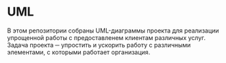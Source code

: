 # UML
В этом репозитории собраны UML-диаграммы проекта для реализации упрощенной работы с предоставленем клиентам различных услуг. Задача проекта ─ упростить и ускорить работу с различными элементами, с которыми работает организация.
